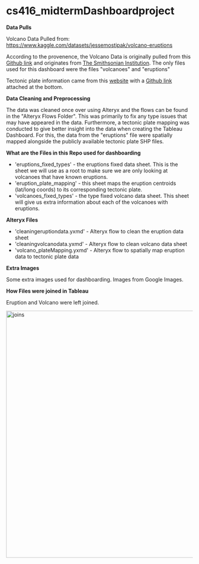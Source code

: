 # cs416_midtermDashboardproject

**Data Pulls**

Volcano Data Pulled from: https://www.kaggle.com/datasets/jessemostipak/volcano-eruptions

According to the provenence, the Volcano Data is originally pulled from this [Github link](https://github.com/rfordatascience/tidytuesday/blob/master/data/2020/2020-05-12/readme.md) and originates from [The Smithsonian Institution]( https://volcano.si.edu/). The only files used for this dashboard were the files "volcanoes" and "eruptions"

Tectonic plate information came from this [website](https://nordpil.com/resources/tectonic-plates-gis-data/index.html) with a [Github link](https://github.com/fraxen/tectonicplates) attached at the bottom.

**Data Cleaning and Preprocessing**

The data was cleaned once over using Alteryx and the flows can be found in the "Alteryx Flows Folder". This was primarily to fix any type issues that may have appeared in the data. Furthermore, a tectonic plate mapping was conducted to give better insight into the data when creating the Tableau Dashboard. For this, the data from the "eruptions" file were spatially mapped alongside the publicly available tectonic plate SHP files. 

**What are the Files in this Repo used for dashboarding**

* 'eruptions_fixed_types' - the eruptions fixed data sheet. This is the sheet we will use as a root to make sure we are only looking at volcanoes that have known eruptions.
* 'eruption_plate_mapping' - this sheet maps the eruption centroids (lat/long coords) to its corresponding tectonic plate.
* 'volcanoes_fixed_types'  - the type fixed volcano data sheet. This sheet will give us extra information about each of the volcanoes with eruptions.

**Alteryx Files**

* 'cleaningeruptiondata.yxmd' - Alteryx flow to clean the eruption data sheet
* 'cleaningvolcanodata.yxmd' - Alteryx flow to clean volcano data sheet
* 'volcano_plateMapping.yxmd' - Alteryx flow to spatially map eruption data to tectonic plate data

**Extra Images**

Some extra images used for dashboarding. Images from Google Images.


**How Files were joined in Tableau**

Eruption and Volcano were left joined.

<img width="667" alt="joins" src="https://github.com/meerajagan/cs416_midtermDashboardproject/assets/79546477/4af4fc18-90bb-49b8-9cd6-60f7db287e33">

